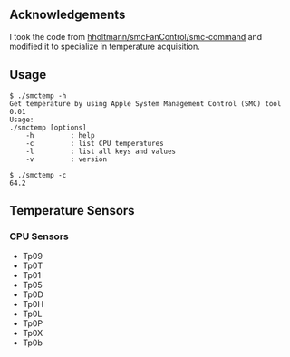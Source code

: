 ## Acknowledgements
I took the code from [hholtmann/smcFanControl/smc-command](https://github.com/hholtmann/smcFanControl/tree/ad374ffb1dd088a7676719e53dbd2886f8fafdff/smc-command) and modified it to specialize in temperature acquisition.

## Usage 
```console
$ ./smctemp -h
Get temperature by using Apple System Management Control (SMC) tool 0.01
Usage:
./smctemp [options]
    -h         : help
    -c         : list CPU temperatures
    -l         : list all keys and values
    -v         : version

$ ./smctemp -c
64.2
```


## Temperature Sensors
### CPU Sensors
- Tp09
- Tp0T
- Tp01
- Tp05
- Tp0D
- Tp0H
- Tp0L
- Tp0P
- Tp0X
- Tp0b

